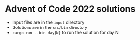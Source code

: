 # Advent of Code 2022 solutions
- Input files are in the `input` directory
- Solutions are in the `src/bin` directory
- `cargo run --bin day{N}` to run the solution for day N